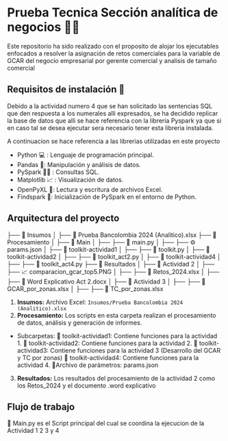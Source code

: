 # Prueba Tecnica Sección analítica de negocios 🧑‍💻
Este repositorio ha sido realizado con el proposito de 
alojar los ejecutables enfocados a resolver la asignación de retos comerciales para la variable de GCAR del negocio empresarial por gerente comercial y analisis de tamaño comercial

## Requisitos de instalación 📝
Debido a la actividad numero 4 que se han solicitado las sentencias SQL que den respuesta a los numerales alli expresados, se ha decidido replicar la base de datos que alli se hace referencia con la libreria Pyspark ya que si en caso tal se desea ejecutar sera necesario tener esta libreria instalada.

A continuacion se hace referencia a las librerias utilizadas en este proyecto

* Python 💻 : Lenguaje de programación principal.
* Pandas 🐼: Manipulación y análisis de datos.
* PySpark 🕵️‍♂️ : Consultas SQL.
* Matplotlib 📈 : Visualización de datos.
* OpenPyXL 👀: Lectura y escritura de archivos Excel.
* Findspark 🔎: Inicialización de PySpark en el entorno de Python.

## Arquitectura del proyecto 
├── 📂 Insumos
│ ├── 📄 Prueba Bancolombia 2024 (Analitico).xlsx
├── 📂 Procesamiento
│ ├── 📂 Main
│ ├── ├── 🐍 main.py
│ ├── ├── ⚙️ params.json
│ ├── 📂 toolkit-actividad1
│ ├── ├── 🐍 toolkit.py
│ ├── 📂 toolkit-actividad2
│ ├── ├── 🐍 toolkit_act2.py
│ ├── 📂 toolkit-actividad4
│ ├── ├── 🐍 toolkit_act4.py
├── 📂 Resultados
│ ├── 📂 Actividad 2
│ ├── ├── 📈 comparacion_gcar_top5.PNG
│ ├── ├── 📝 Retos_2024.xlsx
│ ├── ├── 📝 Word Explicativo Act 2.docx
│ ├── 📂 Actividad 3
│ ├── ├── 📝 GCAR_por_zonas.xlsx
│ ├── ├── 📝 TC_por_zonas.xlsx

1. **Insumos:** Archivo Excel: `Insumos/Prueba Bancolombia 2024 (Analitico).xlsx`
2. **Procesamiento:** Los scripts en esta carpeta realizan el procesamiento de datos, análisis y generación de informes.

* Subcarpetas:
📂 toolkit-actividad1: Contiene funciones para la actividad 1.
📂 toolkit-actividad2: Contiene funciones para la actividad 2.
📂 toolkit-actividad3: Contiene funciones para la actividad 3 (Desarrollo del GCAR y TC por zonas)
📂 toolkit-actividad4: Contiene funciones para la actividad 4.
📂Archivo de parámetros: params.json

3. **Resultados:** Los resultados del procesamiento de la actividad 2 como los Retos_2024 y el documento .word explicativo

## Flujo de trabajo
🐍 Main.py es el Script principal del cual se coordina la ejecucion de la Actividad 1 2 3 y 4